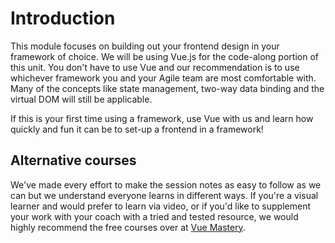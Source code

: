 # Introduction

This module focuses on building out your frontend design in your framework of choice. We will be using Vue.js for the code-along portion of this unit. You don't have to use Vue and our recommendation is to use whichever framework you and your Agile team are most comfortable with. Many of the concepts like state management, two-way data binding and the virtual DOM will still be applicable.

If this is your first time using a framework, use Vue with us and learn how quickly and fun it can be to set-up a frontend in a framework!

## Alternative courses

We've made every effort to make the session notes as easy to follow as we can but we understand everyone learns in different ways. If you're a visual learner and would prefer to learn via video, or if you'd like to supplement your work with your coach with a tried and tested resource, we would highly recommend the free courses over at [Vue Mastery](https://www.vuemastery.com/courses).
